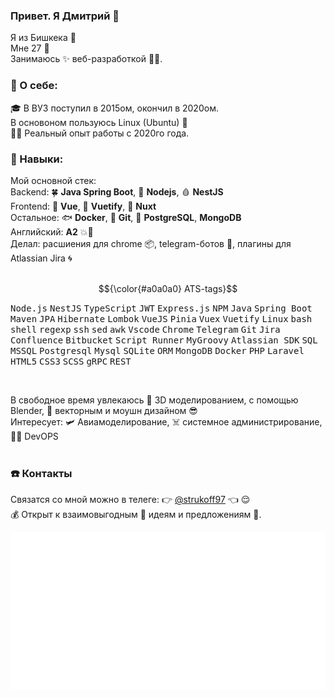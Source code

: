 ### Привет. Я Дмитрий 👋
Я из Бишкека 🌆<br/>
Мне 27 🗿<br/>
Занимаюсь ✨ веб-разработкой 🚣🏻.<br/>

### 👤 О себе:
🎓 В ВУЗ поступил в 2015ом, окончил в 2020ом.<br/>
В основоном пользуюсь Linux (Ubuntu) 🐧<br/>
👷🏼 Реальный опыт работы с 2020го года.<br/>

### 🧠 Навыки:
Мой основной стек:<br/>
Backend: 🍀 **Java Spring Boot**, 📗 **Nodejs**, 🩸 **NestJS**<br/>
Frontend:  🥝 **Vue**, 💠 **Vuetify**, 🐉 **Nuxt**<br/>
Остальное: 🐟 **Docker**, 🔶 **Git**, 🦫 **PostgreSQL**, **MongoDB**<br/>
Английский: **A2** 💥💪<br/>
Делал: расшиения для chrome 📦, telegram-ботов 🤖, плагины для Atlassian Jira 🌀<br/>
<br/>

$${\color{#a0a0a0} ATS-tags}$$
<p>
  <kbd>Node.js</kbd> <kbd>NestJS</kbd> <kbd>TypeScript</kbd> <kbd>JWT</kbd> <kbd>Express.js</kbd> <kbd>NPM</kbd> 
  <kbd>Java</kbd> <kbd>Spring Boot</kbd> <kbd>Maven</kbd> <kbd>JPA</kbd> <kbd>Hibernate</kbd> <kbd>Lombok</kbd>
  <kbd>VueJS</kbd> <kbd>Pinia</kbd> <kbd>Vuex</kbd> <kbd>Vuetify</kbd>
  <kbd>Linux</kbd> <kbd>bash</kbd> <kbd>shell</kbd> <kbd>regexp</kbd> <kbd>ssh</kbd> <kbd>sed</kbd> <kbd>awk</kbd>
  <kbd>Vscode</kbd> <kbd>Chrome</kbd> <kbd>Telegram</kbd> <kbd>Git</kbd>
  <kbd>Jira</kbd> <kbd>Confluence</kbd> <kbd>Bitbucket</kbd>
  <kbd>Script Runner</kbd> <kbd>MyGroovy</kbd> <kbd>Atlassian SDK</kbd>
  <kbd>SQL</kbd> <kbd>MSSQL</kbd> <kbd>Postgresql</kbd> <kbd>Mysql</kbd> <kbd>SQLite</kbd>
  <kbd>ORM</kbd> <kbd>MongoDB</kbd>
  <kbd>Docker</kbd>
  <kbd>PHP</kbd> <kbd>Laravel</kbd>
  <kbd>HTML5</kbd> <kbd>CSS3</kbd> <kbd>SCSS</kbd>
  <kbd>gRPC</kbd> <kbd>REST</kbd>
</p>
<br/>

В свободное время увлекаюсь 🧊 3D моделированием, с помощью Blender, 🔮 векторным и моушн дизайном 😎<br/>
Интересует: 🛩 Авиамоделирование, ☠️ системное администрирование, 🐕‍🦺 DevOPS <br/>
<br/>

### ☎️ Контакты
Связатся со мной можно в телеге: 👉 [@strukoff97](https://t.me/strukoff97) 👈 😌<br/>
💰 Открыт к взаимовыгодным 💸 идеям и предложениям 🤝.<br/>


 
![](./assets/skills.svg)
<!--
## То, что мне знакомо
image:
![](./assets/skills.svg)

## Интересные проекты

💊 🚬 ☝ 😵‍💫 


## ![Linux](https://img.shields.io/badge/-Linux-gray?style=for-the-badge)
-->
